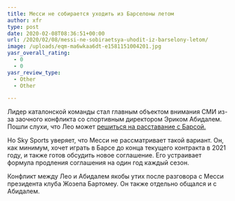 ```yaml
---
title: Месси не собирается уходить из Барселоны летом
author: xfr
type: post
date: 2020-02-08T08:36:51+00:00
url: /2020/02/08/messi-ne-sobiraetsya-uhodit-iz-barselony-letom/
image: /uploads/eqm-ma6wkaa6dt-e1581151004201.jpg
yasr_overall_rating:
  - 0
  - 0
yasr_review_type:
  - Other
  - Other

---
```

Лидер каталонской команды стал главным объектом внимания СМИ из-за заочного конфликта со спортивным директором Эриком Абидалем. Пошли слухи, что Лео может <a href="https://bet-bro.com.ua/news/manchester-siti-gotov-priyutit-messi-v-sluchae-uhoda-iz-barselony/" target="_blank" rel="noopener noreferrer">решиться на расставание с Барсой.</a>

Но Sky Sports уверяет, что Месси не рассматривает такой вариант. Он, как минимум, хочет играть в Барсе до конца текущего контракта в 2021 году, и также готов обсудить новое соглашение. Его устраивает формула продления соглашения на один год каждый сезон.

Конфликт между Лео и Абидалем якобы утих после разговора с Месси президента клуба Жозепа Бартомеу. Он также отдельно общался и с Абидалем.